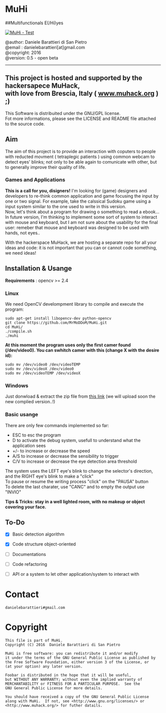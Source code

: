 # <t>MuHi
                     
##<t>Multifunctionals E(/Hi)yes

[![MuHi - Test](http://img.youtube.com/vi/SLFAlyaToa4/0.jpg)](https://www.youtube.com/watch?v=SLFAlyaToa4 "MuHi - Beta Test")

   @author: Daniele Barattieri di San Pietro<br>
   @email : danielebarattieri[at]gmail.com<br>
   @copyright: 2016<br>
   @version: 0.5 - open beta

  ----------------------------------------------------------
  This project is hosted and supported by the hackersapece MuHack,<br>
  with love from Brescia, Italy ( www.muhack.org ) ;)<br>
  ----------------------------------------------------------

  This Software is distribuited under the GNU/GPL license.<br>
  Fot more informations, please see the LICENSE and README file attached to the source code.

## Aim
The aim of this project is to provide an interaction with coputers to people with reducted movment ( tetraplegic patients ) using common webcam to detect eyes' blinks; not only to be able again to comunicate with other, but to generally improve their quality of life.

### Games and Applications
**This is a call for you, disigners!**
I'm looking for (game) designers and developers to re-think common application and game focusing the input by one or two signal.
For example, take the calssical Sudoku game using a input system similar to the one used to write in this version.<br>
Now, let's think about a program for drawing o something to read a ebook...<br>
In future version, I'm thinking to implement some sort of system to interact with mouse and keyboard, but I am not sure about the usability for the final user: remeber that mouse and keyboard was designed to be used with hands, not eyes..<br>

With the hackerspace MuHack, we are hosting a separate repo for all your ideas and code: it is not important that you can or cannot code something, we need ideas!

## Installation & Usange
**Requirements** : opencv >= 2.4

### Linux
We need OpenCV develompment library to compile and execute the program:
```
sudo apt-get install libopencv-dev python-opencv
git clone https://github.com/MrMoDDoM/MuHi.git
cd MuHi/
./compile.sh
./muhi
```

**At this moment the program uses only the first camer found (/dev/video0). You can swhitch camer with this (change X with the desire id):**
```
sudo mv /dev/video0 /dev/videoTEMP
sudo mv /dev/videoX /dev/video0
sudo mv /dev/videoTEMP /dev/videoX
```
### Windows
Just donwload & extract the zip file from [this link](http://www.muhack.org/muhi.zip) (we will upload soon the new complied version..!)

### Basic usange
There are only few commands implemented so far:
- ESC to esc the program
- D to activate the debug system, usefull to understand what the application sees
- +/- to increase or decrease the speed
- A/S to increase or decrease the sensibility to trigger 
- C/V to increase or decrease the eye detection area threshold

The system uses the LEFT eye's blink to change the selector's direction, and the RIGHT eye's blink to make a "click"<br>
To pause or resume the writing process "click" on the "PAUSA" button<br>
To delete the last charater, use "CANC" and to empty the output use "INVIO"<br>

**Tips & Tricks: stay in a well lighted room, with no makeup or object covering your face.** 

## To-Do
- [x] Basic detection algorithm
- [x] Code structure object-oriented
- [ ] Documentations
- [ ] Code refactoring
- [ ] API or a system to let other application/system to interact with



# Contact
```
danielebarattieri#gmail.com
```

# Copyright


    This file is part of MuHi.
    Copyright (C) 2016  Daniele Barattieri di San Pietro

    MuHi is free software: you can redistribute it and/or modify
    it under the terms of the GNU General Public License as published by
    the Free Software Foundation, either version 3 of the License, or
    (at your option) any later version.

    Foobar is distributed in the hope that it will be useful,
    but WITHOUT ANY WARRANTY; without even the implied warranty of
    MERCHANTABILITY or FITNESS FOR A PARTICULAR PURPOSE.  See the
    GNU General Public License for more details.

    You should have received a copy of the GNU General Public License
    along with MuHi.  If not, see <http://www.gnu.org/licenses/> or 
    <http://www.muhack.org/> for futher datails.
